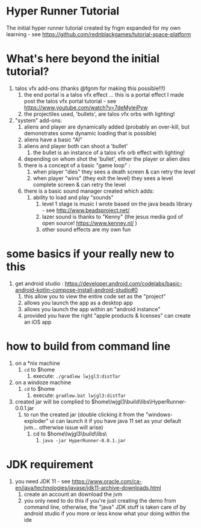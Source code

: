 # Hyper Runner Tutorial
The initial hyper runner tutorial created by fngm expanded for my own learning - see https://github.com/rednblackgames/tutorial-space-platform

# What's here beyond the initial tutorial?
1. talos vfx add-ons (thanks @fgnm for making this possible!!!)
	1. the end portal is a talos vfx effect ... this is a portal effect I made post the talos vfx portal tutorial - see https://www.youtube.com/watch?v=7deMylejPyw
	2. the projectiles used, 'bullets', are talos vfx orbs with lighting!
2. "system" add-ons:
	1. aliens and player are dynamically added (probably an over-kill, but demonstrates some dynamic loading that is possible)
	2. aliens have a basic "AI"
	3. aliens and player both can shoot a 'bullet'
		1. the bullet is an instance of a talos vfx orb effect with lighting!
	4. depending on whom shot the 'bullet', either the player or alien dies
	5. there is a concept of a basic "game loop" : 
		1. when player "dies" they sees a death screen & can retry the level
		2. when player "wins" (they exit the level) they sees a level complete screen & can retry the level
	6. there is a basic sound manager created which adds:
		1. ability to load and play "sounds"
			1. level 1 stage is music I wrote based on the java beads library - see http://www.beadsproject.net/
			2. lazer sound is thanks to "Kenny" (the jesus media god of open source! https://www.kenney.nl/ )
			3. other sound effects are my own fun 

# some basics if your really new to this
1. get android studio : https://developer.android.com/codelabs/basic-android-kotlin-compose-install-android-studio#0
	1. this allow you to view the entire code set as the "project"
	2. allows you launch the app as a desktop app
	3. allows you launch the app within an "android instance"
	4. provided you have the right "apple products & licenses" can create an iOS app

# how to build from command line
1. on a *nix machine
	1. `cd` to $home
		1. execute: `./gradlew lwjgl3:distTar`
2. on a windoze machine
	1. `cd` to $home
		1. execute: `gradlew.bat lwjgl3:distTar`
3. created jar will be complied to $home\lwjgl3\build\libs\HyperRunner-0.0.1.jar
	1. to run the created jar (double clicking it from the "windows-exploder" ui can launch it if you have java 11 set as your default jvm... otherwise issue will arise)
		1. cd to $home\lwjgl3\build\libs\
			1. `java -jar HyperRunner-0.0.1.jar`

# JDK requirement
1. you need JDK 11 - see https://www.oracle.com/ca-en/java/technologies/javase/jdk11-archive-downloads.html
	1. create an account an download the jvm
	2. you only need to do this if you're just creating the demo from command line, otherwise, the "java" JDK stuff is taken care of by android studio if you more or less know what your doing within the ide


